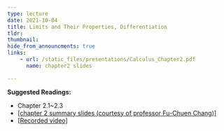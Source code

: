 ```yaml
---
type: lecture
date: 2021-10-04
title: Limits and Their Properties, Differentiation
tldr: 
thumbnail: 
hide_from_announcments: true
links: 
    - url: /static_files/presentations/Calculus_Chapter2.pdf
      name: chapter2 slides

---
```

**Suggested Readings:**
- Chapter 2.1~2.3
- [[chapter 2 summary slides (courtesy of professor Fu-Chuen Chang)]](/nsysu-EE1003A/static_files/presentations/Chap02_Summary.pdf)
- [[Recorded video]](https://www.youtube.com/watch?v=Q5sfH2WwIdE)
